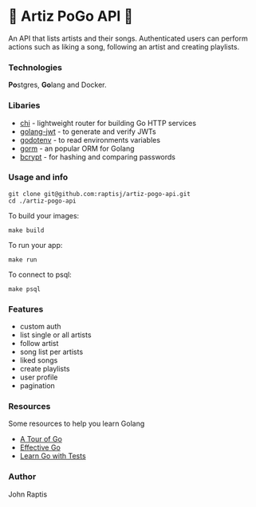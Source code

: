 # 🎹 Artiz PoGo API 🥁

An API that lists artists and their songs. Authenticated users can perform actions such as liking a song, following an artist and creating playlists.

### Technologies
**Po**stgres, **Go**lang and Docker.

### Libaries
- [chi](https://github.com/go-chi/chi/tree/master) - lightweight router for building Go HTTP services
- [golang-jwt](https://github.com/golang-jwt/jwt?tab=readme-ov-file) - to generate and verify JWTs
- [godotenv](https://github.com/joho/godotenv) - to read environments variables
- [gorm](https://github.com/go-gorm/gorm) - an popular ORM for Golang
- [bcrypt](https://pkg.go.dev/golang.org/x/crypto/bcrypt) - for hashing and comparing passwords


### Usage and info

```
git clone git@github.com:raptisj/artiz-pogo-api.git
cd ./artiz-pogo-api
```

To build your images: 
```
make build
```

To run your app: 
```
make run
```

To connect to psql: 
```
make psql
```



### Features

- custom auth
- list single or all artists
- follow artist
- song list per artists
- liked songs
- create playlists
- user profile
- pagination

### Resources
Some resources to help you learn Golang
- [A Tour of Go](https://go.dev/tour/basics/1)
- [Effective Go](https://go.dev/doc/effective_go)
- [Learn Go with Tests](https://quii.gitbook.io/learn-go-with-tests)

### Author
John Raptis